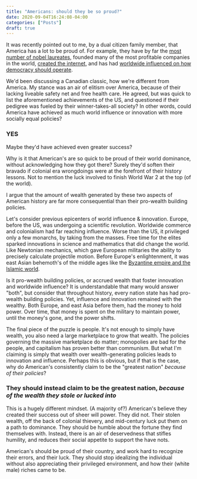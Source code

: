 ```yaml
---
title: "Americans: should they be so proud?"
date: 2020-09-04T16:24:08-04:00
categories: ["Posts"]
draft: true
---
```


It was recently pointed out to me, by a dual citizen family member, that America has a lot to be proud of. For example, they have by far the [most number of nobel laureates](https://en.wikipedia.org/wiki/List_of_Nobel_laureates_by_country), founded many of the most profitable companies in the world, [created the internet](https://en.wikipedia.org/wiki/History_of_the_Internet), and has had [worldwide influenced on how democracy should operate](https://en.wikipedia.org/wiki/United_States_Constitution_and_worldwide_influence).

We'd been discussing a Canadian classic, how we're different from America. My stance was an air of elitism over America, because of their lacking liveable safety net and free health care. He agreed, but was quick to list the aforementioned achievements of the US, and questioned if their pedigree was fueled by their winner-takes-all society? In other words, could America have achieved as much world influence or innovation with more socially equal policies?

### YES

Maybe they'd have achieved even greater success?

Why is it that American's are so quick to be proud of their world dominance, without acknowledging how they got there? Surely they'd soften their bravado if colonial era wrongdoings were at the forefront of their history lessons. Not to mention the luck involved to finish World War 2 at the top (of the world). 

I argue that the amount of wealth generated by these two aspects of American history are far more consequential than their pro-wealth building policies.

Let's consider previous epicenters of world influence & innovation. Europe, before the US, was undergoing a scientific revolution. Worldwide commerce and colonialism had far reaching influence. Worse than the US, it privileged only a few monarchs, by taking from the masses. Free time for the elites sparked innovations in science and mathematics that did change the world. Like Newtonian mechanics, which gave European militaries the ability to precisely calculate projectile motion. Before Europe's enlightenment, it was east Asian behemoth's of the middle ages like the [Byzantine empire and the Islamic world](https://en.wikipedia.org/wiki/History_of_science). 

Is it pro-wealth building policies, or accrued wealth that foster innovation and worldwide influence? It is understandable that many would answer "both", but consider that throughout history, every nation state has had pro-wealth building policies. Yet, influence and innovation remained with the wealthy. Both Europe, and east Asia before them, had the money to hold power. Over time, that money is spent on the military to maintain power, until the money's gone, and the power shifts.

The final piece of the puzzle is people. It's not enough to simply have wealth, you also need a large marketplace to grow that wealth. The policies governing the massive marketplace do matter; monopolies are bad for the people, and capitalism has proven better than communism. But what I'm claiming is simply that wealth over wealth-generating policies leads to innovation and influence. Perhaps this is obvious, but if that is the case, why do American's consistently claim to be the "greatest nation" *because of their policies*?

### They should instead claim to be the greatest nation, *because of the wealth they stole or lucked into*

This is a hugely different mindset. (A majority of?) American's believe they created their success out of sheer will power. They did not. Their stolen wealth, off the back of colonial thievery, and mid-century luck put them on a path to dominance. They should be humble about the fortune they find themselves with. Instead, there is an air of deservedness that stifles humility, and reduces their social appetite to support the have nots.

American's should be proud of their country, and work hard to recognize their errors, and their luck. They should stop idealizing the individual without also appreciating their privileged environment, and how their (white male) riches came to be.
